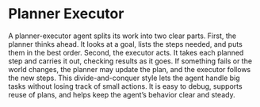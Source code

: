 # Planner Executor

A planner-executor agent splits its work into two clear parts. First, the planner thinks ahead. It looks at a goal, lists the steps needed, and puts them in the best order. Second, the executor acts. It takes each planned step and carries it out, checking results as it goes. If something fails or the world changes, the planner may update the plan, and the executor follows the new steps. This divide-and-conquer style lets the agent handle big tasks without losing track of small actions. It is easy to debug, supports reuse of plans, and helps keep the agent’s behavior clear and steady.
